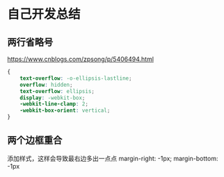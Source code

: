 # 自己开发总结

## 两行省略号

<https://www.cnblogs.com/zpsong/p/5406494.html>

```css
{
    text-overflow: -o-ellipsis-lastline;
    overflow: hidden;
    text-overflow: ellipsis;
    display: -webkit-box;
    -webkit-line-clamp: 2;
    -webkit-box-orient: vertical;
}
```

## 两个边框重合

添加样式，这样会导致最右边多出一点点
margin-right: -1px;
margin-bottom: -1px
